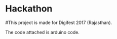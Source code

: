 # Hackathon

#This project is made for Digifest 2017 (Rajasthan).

The code attached is arduino code.
